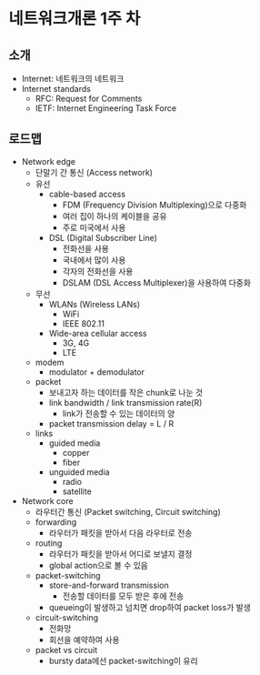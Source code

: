# 네트워크개론 1주 차

## 소개

- Internet: 네트워크의 네트워크
- Internet standards
  - RFC: Request for Comments
  - IETF: Internet Engineering Task Force

## 로드맵

- Network edge
  - 단말기 간 통신 (Access network)
  - 유선
    - cable-based access
      - FDM (Frequency Division Multiplexing)으로 다중화
      - 여러 집이 하나의 케이블을 공유
      - 주로 미국에서 사용
    - DSL (Digital Subscriber Line)
      - 전화선을 사용
      - 국내에서 많이 사용
      - 각자의 전화선을 사용
      - DSLAM (DSL Access Multiplexer)을 사용하여 다중화
  - 무선
    - WLANs (Wireless LANs)
      - WiFi
      - IEEE 802.11
    - Wide-area cellular access
      - 3G, 4G
      - LTE
  - modem
    - modulator + demodulator
  - packet
    - 보내고자 하는 데이터를 작은 chunk로 나눈 것
    - link bandwidth / link transmission rate(R)
      - link가 전송할 수 있는 데이터의 양
    - packet transmission delay = L / R
  - links
    - guided media
      - copper
      - fiber
    - unguided media
      - radio
      - satellite
- Network core
  - 라우터간 통신 (Packet switching, Circuit switching)
  - forwarding
    - 라우터가 패킷을 받아서 다음 라우터로 전송
  - routing
    - 라우터가 패킷을 받아서 어디로 보낼지 결정
    - global action으로 볼 수 있음
  - packet-switching
    - store-and-forward transmission
      - 전송할 데이터를 모두 받은 후에 전송
    - queueing이 발생하고 넘치면 drop하여 packet loss가 발생
  - circuit-switching
    - 전화망
    - 회선을 예약하여 사용
  - packet vs circuit
    - bursty data에선 packet-switching이 유리
